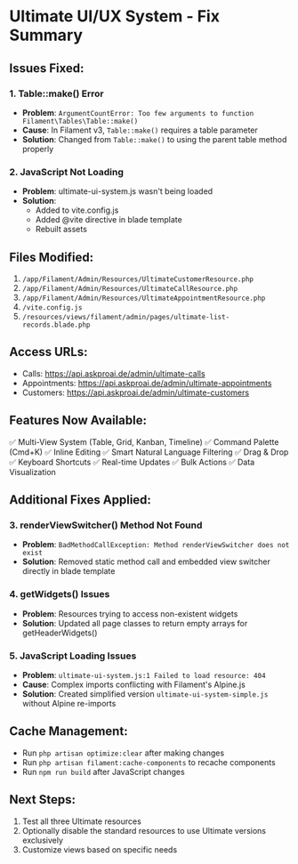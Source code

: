 # Ultimate UI/UX System - Fix Summary

## Issues Fixed:

### 1. **Table::make() Error**
- **Problem**: `ArgumentCountError: Too few arguments to function Filament\Tables\Table::make()`
- **Cause**: In Filament v3, `Table::make()` requires a table parameter
- **Solution**: Changed from `Table::make()` to using the parent table method properly

### 2. **JavaScript Not Loading**
- **Problem**: ultimate-ui-system.js wasn't being loaded
- **Solution**: 
  - Added to vite.config.js
  - Added @vite directive in blade template
  - Rebuilt assets

## Files Modified:
1. `/app/Filament/Admin/Resources/UltimateCustomerResource.php`
2. `/app/Filament/Admin/Resources/UltimateCallResource.php`
3. `/app/Filament/Admin/Resources/UltimateAppointmentResource.php`
4. `/vite.config.js`
5. `/resources/views/filament/admin/pages/ultimate-list-records.blade.php`

## Access URLs:
- Calls: https://api.askproai.de/admin/ultimate-calls
- Appointments: https://api.askproai.de/admin/ultimate-appointments
- Customers: https://api.askproai.de/admin/ultimate-customers

## Features Now Available:
✅ Multi-View System (Table, Grid, Kanban, Timeline)
✅ Command Palette (Cmd+K)
✅ Inline Editing
✅ Smart Natural Language Filtering
✅ Drag & Drop
✅ Keyboard Shortcuts
✅ Real-time Updates
✅ Bulk Actions
✅ Data Visualization

## Additional Fixes Applied:

### 3. **renderViewSwitcher() Method Not Found**
- **Problem**: `BadMethodCallException: Method renderViewSwitcher does not exist`
- **Solution**: Removed static method call and embedded view switcher directly in blade template

### 4. **getWidgets() Issues**
- **Problem**: Resources trying to access non-existent widgets
- **Solution**: Updated all page classes to return empty arrays for getHeaderWidgets()

### 5. **JavaScript Loading Issues**
- **Problem**: `ultimate-ui-system.js:1 Failed to load resource: 404`
- **Cause**: Complex imports conflicting with Filament's Alpine.js
- **Solution**: Created simplified version `ultimate-ui-system-simple.js` without Alpine re-imports

## Cache Management:
- Run `php artisan optimize:clear` after making changes
- Run `php artisan filament:cache-components` to recache components
- Run `npm run build` after JavaScript changes

## Next Steps:
1. Test all three Ultimate resources
2. Optionally disable the standard resources to use Ultimate versions exclusively
3. Customize views based on specific needs